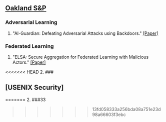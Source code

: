 ## [Oakland S&P](https://sp2023.ieee-security.org/program-papers.html)

### Adversarial Learning
1. "AI-Guardian: Defeating Adversarial Attacks using Backdoors." [[Paper]](https://ieeexplore.ieee.org/document/10179473)

### Federated Learning
1. "ELSA: Secure Aggregation for Federated Learning with Malicious Actors." [[Paper]](https://eprint.iacr.org/2022/1695)

<<<<<<< HEAD
2. ###

## [USENIX Security]
=======
2. ###33
>>>>>>> 13fd058333a256bda08a751e23d98a66603f3ebc
